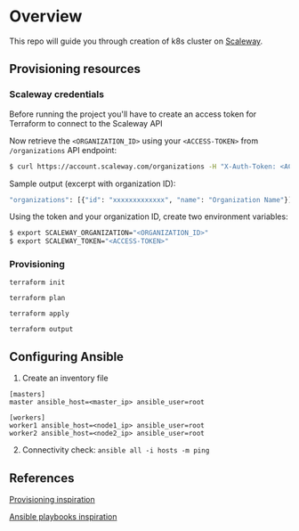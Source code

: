 # Overview

This repo will guide you through creation of k8s cluster on [Scaleway](https://scaleway.com).

## Provisioning resources

### Scaleway credentials

Before running the project you'll have to create an access token for Terraform to connect to the Scaleway API

Now retrieve the `<ORGANIZATION_ID>` using your `<ACCESS-TOKEN>` from `/organizations` API endpoint:

```bash
$ curl https://account.scaleway.com/organizations -H "X-Auth-Token: <ACCESS-TOKEN>"
```

Sample output (excerpt with organization ID):
```bash
"organizations": [{"id": "xxxxxxxxxxxxx", "name": "Organization Name"}],
```

Using the token and your organization ID, create two environment variables:

```bash
$ export SCALEWAY_ORGANIZATION="<ORGANIZATION_ID>"
$ export SCALEWAY_TOKEN="<ACCESS-TOKEN>"
```

### Provisioning

`terraform init`

`terraform plan`

`terraform apply`

`terraform output`

## Configuring Ansible

1. Create an inventory file

```
[masters]
master ansible_host=<master_ip> ansible_user=root

[workers]
worker1 ansible_host=<node1_ip> ansible_user=root
worker2 ansible_host=<node2_ip> ansible_user=root
```

2. Connectivity check: `ansible all -i hosts -m ping`


## References
[Provisioning inspiration](https://github.com/stefanprodan/k8s-scw-baremetal)

[Ansible playbooks inspiration](https://www.digitalocean.com/community/tutorials/how-to-create-a-kubernetes-1-10-cluster-using-kubeadm-on-centos-7)